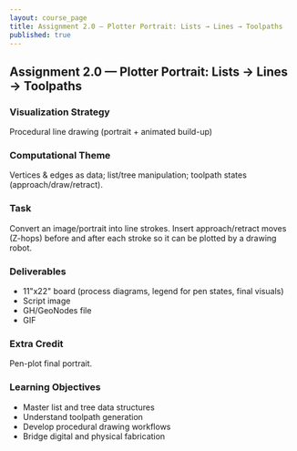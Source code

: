```yaml
---
layout: course_page
title: Assignment 2.0 — Plotter Portrait: Lists → Lines → Toolpaths
published: true
---
```


## Assignment 2.0 — Plotter Portrait: Lists → Lines → Toolpaths

### Visualization Strategy
Procedural line drawing (portrait + animated build-up)

### Computational Theme
Vertices & edges as data; list/tree manipulation; toolpath states (approach/draw/retract).

### Task
Convert an image/portrait into line strokes. Insert approach/retract moves (Z-hops) before and after each stroke so it can be plotted by a drawing robot.

### Deliverables
- 11"x22" board (process diagrams, legend for pen states, final visuals)
- Script image
- GH/GeoNodes file
- GIF

### Extra Credit
Pen-plot final portrait.

### Learning Objectives
- Master list and tree data structures
- Understand toolpath generation
- Develop procedural drawing workflows
- Bridge digital and physical fabrication
